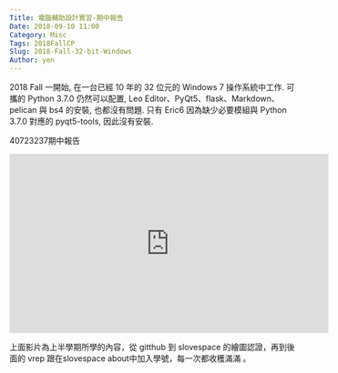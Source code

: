 ```yaml
---
Title: 電腦輔助設計實習-期中報告
Date: 2018-09-10 11:00
Category: Misc
Tags: 2018FallCP
Slug: 2018-Fall-32-bit-Windows
Author: yen
---
```


2018 Fall 一開始, 在一台已經 10 年的 32 位元的 Windows 7 操作系統中工作. 可攜的 Python 3.7.0 仍然可以配置, Leo Editor、PyQt5、flask、Markdown、pelican 與 bs4 的安裝, 也都沒有問題. 只有 Eric6 因為缺少必要模組與 Python 3.7.0 對應的 pyqt5-tools, 因此沒有安裝.

<!-- PELICAN_END_SUMMARY -->

40723237期中報告
<iframe width="560" height="315" src="https://www.youtube.com/embed/EEkbl7iQIL0" frameborder="0" allow="accelerometer; autoplay; encrypted-media; gyroscope; picture-in-picture" allowfullscreen></iframe>

上面影片為上半學期所學的內容，從 gitthub 到 slovespace 的繪圖認證，再到後面的 vrep 跟在slovespace about中加入學號，每一次都收穫滿滿 。